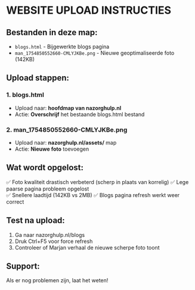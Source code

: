 # WEBSITE UPLOAD INSTRUCTIES

## Bestanden in deze map:
- `blogs.html` - Bijgewerkte blogs pagina
- `man_1754850552660-CMLYJKBe.png` - Nieuwe geoptimaliseerde foto (142KB)

## Upload stappen:

### 1. blogs.html
- Upload naar: **hoofdmap van nazorghulp.nl**
- Actie: **Overschrijf** het bestaande blogs.html bestand

### 2. man_1754850552660-CMLYJKBe.png  
- Upload naar: **nazorghulp.nl/assets/** map
- Actie: **Nieuwe foto** toevoegen

## Wat wordt opgelost:
✅ Foto kwaliteit drastisch verbeterd (scherp in plaats van korrelig)
✅ Lege paarse pagina probleem opgelost  
✅ Snellere laadtijd (142KB vs 2MB)
✅ Blogs pagina refresh werkt weer correct

## Test na upload:
1. Ga naar nazorghulp.nl/blogs
2. Druk Ctrl+F5 voor force refresh
3. Controleer of Marjan verhaal de nieuwe scherpe foto toont

## Support:
Als er nog problemen zijn, laat het weten!